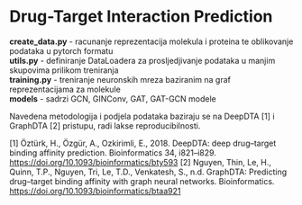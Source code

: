 # Drug-Target Interaction Prediction

**create_data.py** - racunanje reprezentacija molekula i proteina te oblikovanje podataka u pytorch formatu \
**utils.py** - definiranje DataLoadera za prosljedjivanje podataka u manjim skupovima prilikom treniranja \
**training.py**  - treniranje neuronskih mreza baziranim na graf reprezentacijama za molekule \
**models** - sadrzi GCN, GINConv, GAT, GAT-GCN modele

Navedena metodologija i podjela podataka baziraju se na DeepDTA [1] i GraphDTA [2] pristupu, radi lakse reproducibilnosti.

[1] Öztürk, H., Özgür, A., Ozkirimli, E., 2018. DeepDTA: deep drug–target binding affinity prediction. Bioinformatics 34, i821–i829. https://doi.org/10.1093/bioinformatics/bty593
[2] Nguyen, Thin, Le, H., Quinn, T.P., Nguyen, Tri, Le, T.D., Venkatesh, S., n.d. GraphDTA: Predicting drug–target binding affinity with graph neural networks. Bioinformatics. https://doi.org/10.1093/bioinformatics/btaa921
